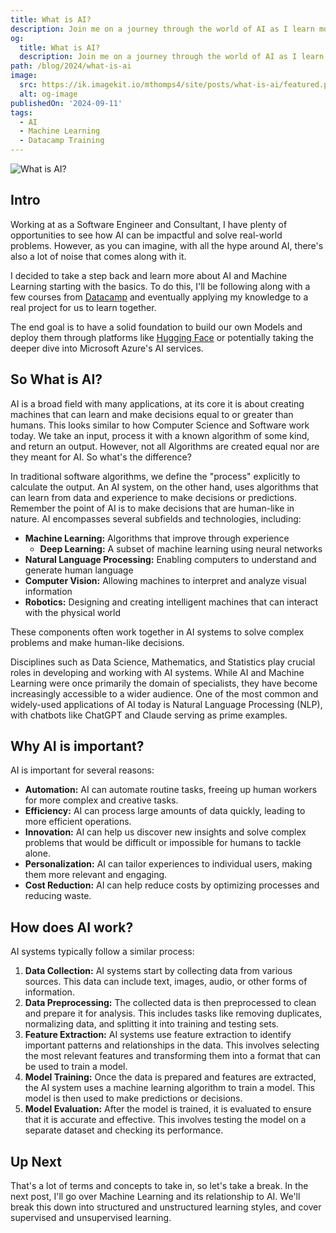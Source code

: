 ```yaml
---
title: What is AI?
description: Join me on a journey through the world of AI as I learn more about it via Datacamp.
og:
  title: What is AI?
  description: Join me on a journey through the world of AI as I learn more about it via Datacamp.
path: /blog/2024/what-is-ai
image:
  src: https://ik.imagekit.io/mthomps4/site/posts/what-is-ai/featured.png
  alt: og-image
publishedOn: '2024-09-11'
tags:
  - AI
  - Machine Learning
  - Datacamp Training
---
```


<img src="https://ik.imagekit.io/mthomps4/site/posts/what-is-ai/featured.png" alt="What is AI?" class="featured-image">

## Intro

Working at as a Software Engineer and Consultant, I have plenty of opportunities to see how AI can be impactful and solve real-world problems.
However, as you can imagine, with all the hype around AI, there's also a lot of noise that comes along with it.

I decided to take a step back and learn more about AI and Machine Learning starting with the basics.
To do this, I'll be following along with a few courses from [Datacamp](https://www.datacamp.com) and eventually applying my knowledge to a real project for us to learn together.

The end goal is to have a solid foundation to build our own Models and deploy them through platforms like [Hugging Face](https://huggingface.co/models) or potentially taking the deeper dive into Microsoft Azure's AI services.

## So What is AI?

AI is a broad field with many applications, at its core it is about creating machines that can learn and make decisions equal to or greater than humans.
This looks similar to how Computer Science and Software work today. We take an input, process it with a known algorithm of some kind, and return an output.
However, not all Algorithms are created equal nor are they meant for AI. So what's the difference?

In traditional software algorithms, we define the "process" explicitly to calculate the output.
An AI system, on the other hand, uses algorithms that can learn from data and experience to make decisions or predictions.
Remember the point of AI is to make decisions that are human-like in nature.
AI encompasses several subfields and technologies, including:

- **Machine Learning:** Algorithms that improve through experience
  - **Deep Learning:** A subset of machine learning using neural networks
- **Natural Language Processing:** Enabling computers to understand and generate human language
- **Computer Vision:** Allowing machines to interpret and analyze visual information
- **Robotics:** Designing and creating intelligent machines that can interact with the physical world

These components often work together in AI systems to solve complex problems and make human-like decisions.

Disciplines such as Data Science, Mathematics, and Statistics play crucial roles in developing and working with AI systems. While AI and Machine Learning were once primarily the domain of specialists, they have become increasingly accessible to a wider audience. One of the most common and widely-used applications of AI today is Natural Language Processing (NLP), with chatbots like ChatGPT and Claude serving as prime examples.

## Why AI is important?

AI is important for several reasons:

- **Automation:** AI can automate routine tasks, freeing up human workers for more complex and creative tasks.
- **Efficiency:** AI can process large amounts of data quickly, leading to more efficient operations.
- **Innovation:** AI can help us discover new insights and solve complex problems that would be difficult or impossible for humans to tackle alone.
- **Personalization:** AI can tailor experiences to individual users, making them more relevant and engaging.
- **Cost Reduction:** AI can help reduce costs by optimizing processes and reducing waste.

## How does AI work?

AI systems typically follow a similar process:

1. **Data Collection:** AI systems start by collecting data from various sources. This data can include text, images, audio, or other forms of information.
2. **Data Preprocessing:** The collected data is then preprocessed to clean and prepare it for analysis. This includes tasks like removing duplicates, normalizing data, and splitting it into training and testing sets.
3. **Feature Extraction:** AI systems use feature extraction to identify important patterns and relationships in the data. This involves selecting the most relevant features and transforming them into a format that can be used to train a model.
4. **Model Training:** Once the data is prepared and features are extracted, the AI system uses a machine learning algorithm to train a model. This model is then used to make predictions or decisions.
5. **Model Evaluation:** After the model is trained, it is evaluated to ensure that it is accurate and effective. This involves testing the model on a separate dataset and checking its performance.

## Up Next

That's a lot of terms and concepts to take in, so let's take a break.
In the next post, I'll go over Machine Learning and its relationship to AI.
We'll break this down into structured and unstructured learning styles, and cover supervised and unsupervised learning.
